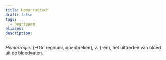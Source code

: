 ```yaml
---
title: Hemorragisch
draft: false
tags:
  - Begrippen
aliases: 
description:
---
```


_Hemorragie_. [→Gr. regnumi, openbreken], v. (-ën), het uittreden van bloed uit de bloedvaten.